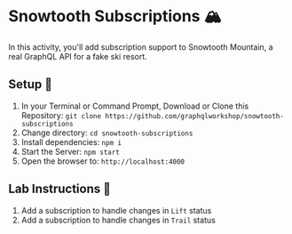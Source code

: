 # Snowtooth Subscriptions 🏔

In this activity, you'll add subscription support to Snowtooth Mountain, a real GraphQL API for a fake ski resort.

## Setup 🚡

1. In your Terminal or Command Prompt, Download or Clone this Repository:
   `git clone https://github.com/graphqlworkshop/snowtooth-subscriptions`
2. Change directory: `cd snowtooth-subscriptions`
3. Install dependencies: `npm i`
4. Start the Server: `npm start`
5. Open the browser to: `http://localhost:4000`

## Lab Instructions 🚠

1. Add a subscription to handle changes in `Lift` status
2. Add a subscription to handle changes in `Trail` status
